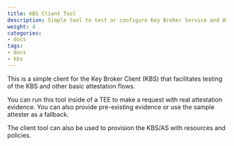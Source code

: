```yaml
---
title: KBS Client Tool
description: Simple tool to test or configure Key Broker Service and Attestation Service
weight: 4
categories:
- docs
tags:
- docs
- kbs
---
```


This is a simple client for the Key Broker Client (KBS) that facilitates testing of the KBS and other basic attestation flows.

You can run this tool inside of a TEE to make a request with real attestation evidence. You can also provide pre-existing evidence or use the sample attester as a fallback.

The client tool can also be used to provision the KBS/AS with resources and policies.
